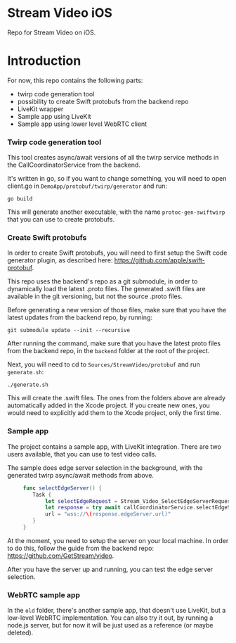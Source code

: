 # Stream Video iOS
Repo for Stream Video on iOS.

# Introduction

For now, this repo contains the following parts:
- twirp code generation tool
- possibility to create Swift protobufs from the backend repo
- LiveKit wrapper
- Sample app using LiveKit
- Sample app using lower level WebRTC client

### Twirp code generation tool

This tool creates async/await versions of all the twirp service methods in the CallCoordinatorService from the backend.

It's written in go, so if you want to change something, you will need to open client.go in `DemoApp/protobuf/twirp/generator` and run:
```
go build
```
This will generate another executable, with the name `protoc-gen-swiftwirp` that you can use to create protobufs.

### Create Swift protobufs

In order to create Swift protobufs, you will need to first setup the Swift code generator plugin, as described here: https://github.com/apple/swift-protobuf.

This repo uses the backend's repo as a git submodule, in order to dynamically load the latest .proto files. The generated .swift files are available in the git versioning, but not the source .proto files. 

Before generating a new version of those files, make sure that you have the latest updates from the backend repo, by running:
```
git submodule update --init --recursive
```
After running the command, make sure that you have the latest proto files from the backend repo, in the `backend` folder at the root of the project. 

Next, you will need to cd to `Sources/StreamVideo/protobuf` and run `generate.sh`:
```
./generate.sh
```
This will create the .swift files. The ones from the folders above are already automatically added in the Xcode project. If you create new ones, you would need to explicitly add them to the Xcode project, only the first time.

### Sample app

The project contains a sample app, with LiveKit integration. There are two users available, that you can use to test video calls.

The sample does edge server selection in the background, with the generated twirp async/await methods from above.
```swift
     func selectEdgeServer() {
        Task {
            let selectEdgeRequest = Stream_Video_SelectEdgeServerRequest()
            let response = try await callCoordinatorService.selectEdgeServer(selectEdgeServerRequest: selectEdgeRequest)
            url = "wss://\(response.edgeServer.url)"
        }
     }
```
At the moment, you need to setup the server on your local machine. In order to do this, follow the guide from the backend repo: https://github.com/GetStream/video.

After you have the server up and running, you can test the edge server selection.

### WebRTC sample app

In the `old` folder, there's another sample app, that doesn't use LiveKit, but a low-level WebRTC implementation. You can also try it out, by running a node.js server, but for now it will be just used as a reference (or maybe deleted).
